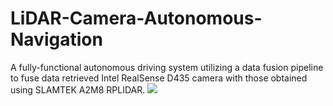 # LiDAR-Camera-Autonomous-Navigation
A fully-functional autonomous driving system utilizing a data fusion pipeline to fuse data retrieved Intel RealSense D435 camera with those obtained using SLAMTEK A2M8 RPLIDAR. 
![](https://github.com/inhald/LiDAR-Camera-Autonomous-Navigation/blob/main/optimized-compression.gif)
